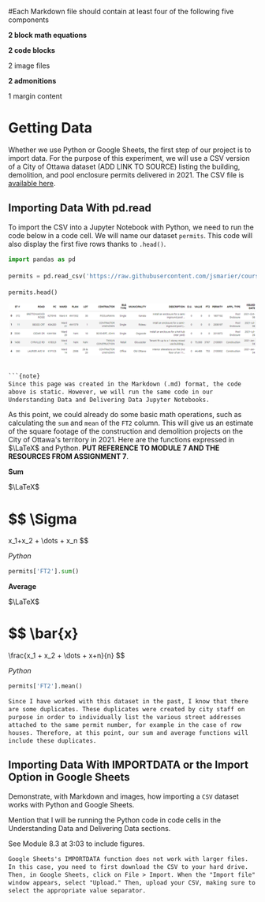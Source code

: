 #Each Markdown file should contain at least four of the following five components

**2 block math equations**

**2 code blocks**

2 image files

**2 admonitions**

1 margin content

# Getting Data

Whether we use Python or Google Sheets, the first step of our project is to import data. For the purpose of this experiment, we will use a CSV version of a City of Ottawa dataset (ADD LINK TO SOURCE) listing the building, demolition, and pool enclosure permits delivered in 2021. The CSV file is [available here](https://raw.githubusercontent.com/jsmarier/course-datasets/main/ottawa-building-permits-2021.csv).

## Importing Data With pd.read

To import the CSV into a Jupyter Notebook with Python, we need to run the code below in a code cell. We will name our dataset `permits`. This code will also display the first five rows thanks to `.head()`.

```python
import pandas as pd

permits = pd.read_csv('https://raw.githubusercontent.com/jsmarier/course-datasets/main/ottawa-building-permits-2021.csv')

permits.head()
```

![A screen capture of the first five rows of the permits dataset after importation.](images/2022-12-11_Ass-8_head-of-permits-dataset.png)

```

```{note}
Since this page was created in the Markdown (.md) format, the code above is static. However, we will run the same code in our Understanding Data and Delivering Data Jupyter Notebooks.
```

As this point, we could already do some basic math operations, such as calculating the `sum` and `mean` of the `FT2` column. This will give us an estimate of the square footage of the construction and demolition projects on the City of Ottawa's territory in 2021. Here are the functions expressed in $\LaTeX$ and Python. **PUT REFERENCE TO MODULE 7 AND THE RESOURCES FROM ASSIGNMENT 7**.

**Sum**

$\LaTeX$

$$
\Sigma
=
x_1+x_2 +
\dots + x_n
$$

*Python*

```python
permits['FT2'].sum()
```

**Average**

$\LaTeX$

$$
\bar{x}
=
\frac{x_1 + x_2 + \dots + x+n}{n}
$$

*Python*

```python
permits['FT2'].mean()
```



```{warning}
Since I have worked with this dataset in the past, I know that there are some duplicates. These duplicates were created by city staff on purpose in order to individually list the various street addresses attached to the same permit number, for example in the case of row houses. Therefore, at this point, our sum and average functions will include these duplicates.
```

## Importing Data With IMPORTDATA or the Import Option in Google Sheets

Demonstrate, with Markdown and images, how importing a `CSV` dataset works with Python and Google Sheets.

Mention that I will be running the Python code in code cells in the Understanding Data and Delivering Data sections.

See Module 8.3 at 3:03 to include figures.

```{warning}
Google Sheets's IMPORTDATA function does not work with larger files. In this case, you need to first download the CSV to your hard drive. Then, in Google Sheets, click on File > Import. When the "Import file" window appears, select "Upload." Then, upload your CSV, making sure to select the appropriate value separator.
```